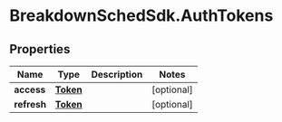 # BreakdownSchedSdk.AuthTokens

## Properties

Name | Type | Description | Notes
------------ | ------------- | ------------- | -------------
**access** | [**Token**](Token.md) |  | [optional] 
**refresh** | [**Token**](Token.md) |  | [optional] 


